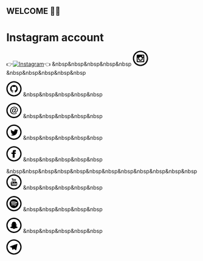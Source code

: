 
##  WELCOME 🤗😊
# Instagram account 
👉[![Instagram  ](https://img.shields.io/badge/INSTAGRAM-FOLLOW-red?style=for-the-badge&logo=instagram)](https://www.instagram.com/shubhamg0sai)👈
&nbsp&nbsp&nbsp&nbsp&nbsp
<a href="https://www.instagram.com/shubhamg0sai/" target="_blank"> <svg xmlns="http://www.w3.org/2000/svg" width="40" height="40" viewBox="0 0 24 24"><path d="M12 2c5.514 0 10 4.486 10 10s-4.486 10-10 10-10-4.486-10-10 4.486-10 10-10zm0-2c-6.627 0-12 5.373-12 12s5.373 12 12 12 12-5.373 12-12-5.373-12-12-12zm4.615 6h-9.23c-.766 0-1.385.62-1.385 1.384v9.23c0 .766.619 1.386 1.385 1.386h9.23c.766 0 1.385-.62 1.385-1.385v-9.23c0-.765-.619-1.385-1.385-1.385zm-4.615 3.693c1.274 0 2.309 1.032 2.309 2.307s-1.035 2.307-2.309 2.307-2.307-1.033-2.307-2.307 1.033-2.307 2.307-2.307zm4.5 6.346c0 .255-.207.461-.461.461h-8.078c-.254 0-.461-.207-.461-.461v-5.039h.949c-.045.158-.078.32-.102.486-.023.168-.038.339-.038.514 0 2.04 1.652 3.693 3.691 3.693s3.691-1.653 3.691-3.693c0-.174-.015-.346-.039-.514-.023-.166-.058-.328-.102-.486h.95v5.039zm0-6.991c0 .255-.207.462-.461.462h-1.088c-.256 0-.461-.208-.461-.462v-1.087c0-.255.205-.461.461-.461h1.088c.254 0 .461.207.461.461v1.087z"/></svg></a>
&nbsp&nbsp&nbsp&nbsp&nbsp


<a href="https://github.com/ShuBhamg0sai" target="_blank"> <svg xmlns="http://www.w3.org/2001/svg" width="40" height="40" viewBox="0 0 24 24"><path d="M12 2c5.514 0 10 4.486 10 10s-4.486 10-10 10-10-4.486-10-10 4.486-10 10-10zm0-2c-6.627 0-12 5.373-12 12s5.373 12 12 12 12-5.373 12-12-5.373-12-12-12zm0 6c-3.313 0-6 2.686-6 6 0 2.651 1.719 4.9 4.104 5.693.3.056.396-.13.396-.289v-1.117c-1.669.363-2.017-.707-2.017-.707-.272-.693-.666-.878-.666-.878-.544-.373.041-.365.041-.365.603.042.92.619.92.619.535.917 1.403.652 1.746.499.054-.388.209-.652.381-.802-1.333-.152-2.733-.667-2.733-2.965 0-.655.234-1.19.618-1.61-.062-.153-.268-.764.058-1.59 0 0 .504-.161 1.65.615.479-.133.992-.199 1.502-.202.51.002 1.023.069 1.503.202 1.146-.776 1.648-.615 1.648-.615.327.826.121 1.437.06 1.588.385.42.617.955.617 1.61 0 2.305-1.404 2.812-2.74 2.96.216.186.412.551.412 1.111v1.646c0 .16.096.347.4.288 2.383-.793 4.1-3.041 4.1-5.691 0-3.314-2.687-6-6-6z"/></svg></a>
&nbsp&nbsp&nbsp&nbsp&nbsp


<a href="https://www.facebook.com/aryanmukul" target="_blank"> <svg xmlns="http://www.w3.org/2000/svg" width="40" height="40" viewBox="0 0 24 24"><path d="M12 2c5.514 0 10 4.486 10 10s-4.486 10-10 10-10-4.486-10-10 4.486-10 10-10zm0-2c-6.627 0-12 5.373-12 12s5.373 12 12 12 12-5.373 12-12-5.373-12-12-12zm.021 17.824c-3.907 0-6.021-2.438-6.021-5.586 0-3.363 2.381-6.062 6.638-6.062 3.107 0 5.362 2.019 5.362 4.801 0 4.356-5.165 5.506-4.906 3.021-.354.555-.927 1.177-2.026 1.177-1.257 0-2.04-.92-2.04-2.403 0-2.222 1.461-4.1 3.19-4.1.829 0 1.399.438 1.638 1.11l.232-.816h1.169c-.122.416-1.161 4.264-1.161 4.264-.323 1.333.675 1.356 1.562.648 1.665-1.29 1.75-4.664-.499-6.071-2.411-1.445-7.897-.551-7.897 4.347 0 2.806 1.976 4.691 4.914 4.691 1.719 0 2.771-.465 3.648-.974l.588.849c-.856.482-2.231 1.104-4.391 1.104zm-1.172-7.153c-.357.67-.588 1.538-.588 2.212 0 1.805 1.761 1.816 2.626.12.356-.697.586-1.586.586-2.265 0-1.458-1.748-1.717-2.624-.067z"/></svg></a>
&nbsp&nbsp&nbsp&nbsp&nbsp


<a href="https://mobile.twitter.com/Shubhamg0sai" target="_blank"> <svg xmlns="http://www.w3.org/2000/svg" width="40" height="40" viewBox="0 0 24 24"><path d="M12 2c5.514 0 10 4.486 10 10s-4.486 10-10 10-10-4.486-10-10 4.486-10 10-10zm0-2c-6.627 0-12 5.373-12 12s5.373 12 12 12 12-5.373 12-12-5.373-12-12-12zm6.5 8.778c-.441.196-.916.328-1.414.388.509-.305.898-.787 1.083-1.362-.476.282-1.003.487-1.564.597-.448-.479-1.089-.778-1.796-.778-1.59 0-2.758 1.483-2.399 3.023-2.045-.103-3.86-1.083-5.074-2.572-.645 1.106-.334 2.554.762 3.287-.403-.013-.782-.124-1.114-.308-.027 1.14.791 2.207 1.975 2.445-.346.094-.726.116-1.112.042.313.978 1.224 1.689 2.3 1.709-1.037.812-2.34 1.175-3.647 1.021 1.09.699 2.383 1.106 3.773 1.106 4.572 0 7.154-3.861 6.998-7.324.482-.346.899-.78 1.229-1.274z"/></svg></a>
&nbsp&nbsp&nbsp&nbsp&nbsp


<a href="https://www.facebook.com/shubham.gosain.980" target="_blank"> <svg xmlns="http://www.w3.org/2000/svg" width="40" height="40" viewBox="0 0 24 24"><path d="M12 2c5.514 0 10 4.486 10 10s-4.486 10-10 10-10-4.486-10-10 4.486-10 10-10zm0-2c-6.627 0-12 5.373-12 12s5.373 12 12 12 12-5.373 12-12-5.373-12-12-12zm-2 10h-2v2h2v6h3v-6h1.82l.18-2h-2v-.833c0-.478.096-.667.558-.667h1.442v-2.5h-2.404c-1.798 0-2.596.792-2.596 2.308v1.692z"/></svg></a>
&nbsp&nbsp&nbsp&nbsp&nbsp
<br />


&nbsp&nbsp&nbsp&nbsp&nbsp&nbsp&nbsp&nbsp&nbsp&nbsp&nbsp&nbsp
<a href="https://youtube.com/channel/UCB412-l6L5DsfEywMFFkBvw" target="_blank"> <svg xmlns="http://www.w3.org/2000/svg" width="40" height="40" viewBox="0 0 24 24"><path d="M8.326 6h.721l.493 1.851.458-1.851h.727l-.832 2.752v1.878h-.716v-1.878l-.851-2.752zm3.297 1.187c-.56 0-.931.37-.931.917v1.675c0 .602.314.916.931.916.511 0 .913-.342.913-.916v-1.675c0-.535-.398-.917-.913-.917zm.266 2.563c0 .186-.095.323-.266.323-.176 0-.277-.144-.277-.323v-1.589c0-.187.086-.326.265-.326.194 0 .278.134.278.326v1.589zm2.364-2.535v2.593c-.077.097-.25.256-.374.256-.135 0-.169-.093-.169-.23v-2.619h-.635v2.855c0 .337.103.61.443.61.192 0 .459-.1.734-.426v.377h.635v-3.416h-.634zm1.101 6.929c-.224 0-.271.158-.271.382v.329h.535v-.329c.001-.221-.046-.382-.264-.382zm-2.351.02l-.125.099v2.027l.144.115c.099.05.242.054.31-.034.034-.046.052-.121.052-.224v-1.68c0-.11-.021-.193-.064-.25-.074-.096-.211-.107-.317-.053zm2.413-2.598c-1.301-.089-5.533-.088-6.833 0-1.406.097-1.572.947-1.583 3.184.011 2.233.175 3.087 1.583 3.184 1.3.088 5.532.089 6.833 0 1.407-.096 1.573-.946 1.584-3.184-.011-2.233-.175-3.087-1.584-3.184zm-6.162 5.344h-.681v-3.77h-.705v-.64h2.091v.64h-.705v3.77zm2.424 0h-.605v-.359c-.111.132-.228.233-.348.302-.326.187-.773.183-.773-.477v-2.72h.604v2.494c0 .131.032.219.161.219.118 0 .282-.151.355-.244v-2.47h.605v3.255zm2.328-.675c0 .403-.15.716-.553.716-.222 0-.406-.081-.575-.292v.25h-.61v-4.409h.61v1.42c.137-.167.322-.304.538-.304.443 0 .59.374.59.815v1.804zm2.235-.876h-1.157v.614c0 .244.021.455.265.455.255 0 .271-.172.271-.455v-.226h.622v.244c0 .627-.269 1.007-.906 1.007-.577 0-.873-.421-.873-1.007v-1.46c0-.565.373-.957.919-.957.58 0 .86.369.86.957v.828zm-4.241-13.359c5.514 0 10 4.486 10 10s-4.486 10-10 10-10-4.486-10-10 4.486-10 10-10zm0-2c-6.627 0-12 5.373-12 12s5.373 12 12 12 12-5.373 12-12-5.373-12-12-12z"/></svg></a>
&nbsp&nbsp&nbsp&nbsp&nbsp


<a href="https://open.spotify.com/user/31v5smb5lmmge4un34xwqqek6o2u?si=qTQp014dRTiSpQuVb_C9KQ&utm_source=copy-link" target="_blank"> <svg xmlns="http://www.w3.org/2000/svg" width="40" height="40" viewBox="0 0 24 24"><path d="M12 0c-6.627 0-12 5.373-12 12s5.373 12 12 12 12-5.373 12-12-5.373-12-12-12zm0 2c5.514 0 10 4.486 10 10s-4.486 10-10 10-10-4.486-10-10 4.486-10 10-10zm0 3c-3.866 0-7 3.134-7 7s3.134 7 7 7 7-3.134 7-7-3.134-7-7-7zm3.21 10.096c-.125.207-.394.271-.6.146-1.643-1.005-3.712-1.232-6.149-.675-.235.053-.469-.094-.522-.328-.054-.235.092-.469.328-.523 2.666-.609 4.954-.347 6.799.78.205.126.27.395.144.6zm.857-1.906c-.158.257-.494.338-.751.18-1.881-1.156-4.75-1.491-6.975-.816-.289.088-.594-.075-.681-.363-.087-.289.076-.593.364-.681 2.542-.771 5.703-.398 7.863.93.257.158.338.494.18.75zm.074-1.984c-2.257-1.34-5.979-1.464-8.133-.81-.345.105-.711-.09-.816-.436-.105-.346.09-.712.436-.817 2.473-.75 6.583-.605 9.181.937.311.184.413.586.229.897-.185.311-.587.413-.897.229z"/></svg></a>
&nbsp&nbsp&nbsp&nbsp&nbsp


<a href="https://www.snapchat.com/add/shubhamg0sai?share_id=FM7QTMPlXK8&locale=en-US" target="_blank"> <svg xmlns="http://www.w3.org/2000/svg" width="40" height="40" viewBox="0 0 24 24"><path d="M12 2c5.514 0 10 4.486 10 10s-4.486 10-10 10-10-4.486-10-10 4.486-10 10-10zm0-2c-6.627 0-12 5.373-12 12s5.373 12 12 12 12-5.373 12-12-5.373-12-12-12zm-3.086 8.267c-.3.672-.181 1.876-.133 2.718-.324.179-.74-.136-.975-.136-.245 0-.538.161-.583.401-.033.173.044.425.6.645.215.085.727.185.845.464.166.392-.855 2.202-2.459 2.466-.126.02-.216.132-.209.259.028.488 1.121.678 1.605.754.05.067.09.35.153.566.028.097.102.212.291.212.246 0 .656-.19 1.369-.072.699.117 1.356 1.107 2.617 1.107 1.173 0 1.872-.996 2.545-1.107.389-.065.724-.044 1.098.029.257.05.488.079.562-.174.064-.219.104-.496.152-.561.48-.075 1.578-.265 1.606-.753.007-.127-.083-.239-.208-.259-1.577-.26-2.629-2.064-2.459-2.466.118-.278.626-.378.845-.464.407-.161.611-.358.606-.586-.006-.292-.357-.467-.616-.467-.264 0-.642.312-.949.143.048-.849.166-2.048-.133-2.719-.567-1.272-1.83-1.916-3.092-1.916-1.252-.001-2.506.633-3.078 1.916z"/></svg></a>
&nbsp&nbsp&nbsp&nbsp&nbsp


<a href="https://www.t.me/shubhamg0sai" target="_blank"> <svg xmlns="http://www.w3.org/2000/svg" width="40" height="40" viewBox="0 0 24 24"><path d="M12,0c-6.627,0 -12,5.373 -12,12c0,6.627 5.373,12 12,12c6.627,0 12,-5.373 12,-12c0,-6.627 -5.373,-12 -12,-12Zm0,2c5.514,0 10,4.486 10,10c0,5.514 -4.486,10 -10,10c-5.514,0 -10,-4.486 -10,-10c0,-5.514 4.486,-10 10,-10Zm2.692,14.889c0.161,0.115 0.368,0.143 0.553,0.073c0.185,-0.07 0.322,-0.228 0.362,-0.42c0.435,-2.042 1.489,-7.211 1.884,-9.068c0.03,-0.14 -0.019,-0.285 -0.129,-0.379c-0.11,-0.093 -0.263,-0.12 -0.399,-0.07c-2.096,0.776 -8.553,3.198 -11.192,4.175c-0.168,0.062 -0.277,0.223 -0.271,0.4c0.006,0.177 0.125,0.33 0.296,0.381c1.184,0.354 2.738,0.847 2.738,0.847c0,0 0.725,2.193 1.104,3.308c0.047,0.139 0.157,0.25 0.301,0.287c0.145,0.038 0.298,-0.001 0.406,-0.103c0.608,-0.574 1.548,-1.461 1.548,-1.461c0,0 1.786,1.309 2.799,2.03Zm-5.505,-4.338l0.84,2.769l0.186,-1.754c0,0 3.243,-2.925 5.092,-4.593c0.055,-0.048 0.062,-0.13 0.017,-0.188c-0.045,-0.057 -0.126,-0.071 -0.188,-0.032c-2.143,1.368 -5.947,3.798 -5.947,3.798Z"/></svg></a>
